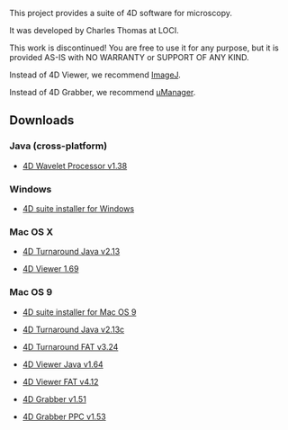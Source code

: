This project provides a suite of 4D software for microscopy.

It was developed by Charles Thomas at LOCI.

This work is discontinued! You are free to use it for any purpose,
but it is provided AS-IS with NO WARRANTY or SUPPORT OF ANY KIND.

Instead of 4D Viewer, we recommend
[ImageJ](https://imagej.net).

Instead of 4D Grabber, we recommend
[μManager](https://micro-manager.org/).

## Downloads

### Java (cross-platform)

- [4D Wavelet Processor v1.38](https://loci.wisc.edu/files/software/legacy/JAVA/4D%20Wavelet%20Processor%20v1.38.zip)

### Windows

- [4D suite installer for Windows](https://loci.wisc.edu/files/software/legacy/JAVA/installers/windows/LOCI4.1.exe)

### Mac OS X

- [4D Turnaround Java v2.13](https://loci.wisc.edu/files/software/legacy/JAVA/macosxstandalone/4D%20Turnaround%20Java%20v2.13.dmg)

- [4D Viewer 1.69](https://loci.wisc.edu/files/software/legacy/JAVA/macosxstandalone/4DViewer1.69.dmg)

### Mac OS 9

- [4D suite installer for Mac OS 9](https://loci.wisc.edu/files/software/legacy/JAVA/installers/macos9/LOCI4.0installer.hqx)

- [4D Turnaround Java v2.13c](https://loci.wisc.edu/files/software/legacy/JAVA/macstandalone/4D%20Turnaround%20Java%20v2.13c.hqx)
- [4D Turnaround FAT v3.24](https://loci.wisc.edu/files/software/legacy/macnativeapps/4D%20Turnaround%20FAT%20v3.24.hqx)

- [4D Viewer Java v1.64](https://loci.wisc.edu/files/software/legacy/JAVA/macstandalone/4D%20Viewer%20Java%20v1.64.hqx)
- [4D Viewer FAT v4.12](https://loci.wisc.edu/files/software/legacy/macnativeapps/4D%20Viewer%20FAT%20v4.12.hqx)

- [4D Grabber v1.51](https://loci.wisc.edu/files/software/legacy/JAVA/macstandalone/4D%20Grabber%20v1.51.hqx)
- [4D Grabber PPC v1.53](https://loci.wisc.edu/files/software/legacy/macnativeapps/4D%20Grabber%20PPC%20v1.53.hqx)
